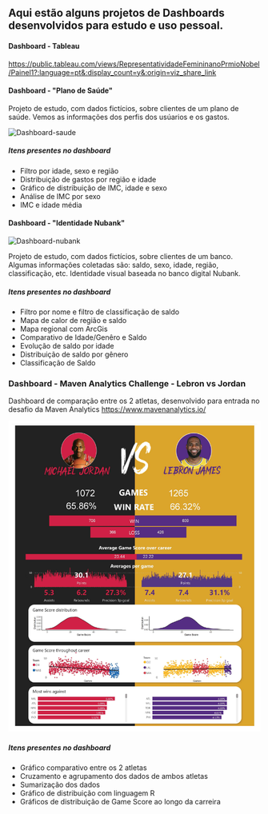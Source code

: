 ## Aqui estão alguns projetos de Dashboards desenvolvidos para estudo e uso pessoal.



#### Dashboard - Tableau
https://public.tableau.com/views/RepresentatividadeFemininanoPrmioNobel/Painel1?:language=pt&:display_count=y&:origin=viz_share_link

#### Dashboard - "Plano de Saúde"
Projeto de estudo, com dados fictícios, sobre clientes de um plano de saúde. Vemos as informações dos perfis dos usúarios e os gastos.

![Dashboard-saude](https://github.com/matheusbuniotto/portifolio/blob/main/Dashboards/dash%20saude.PNG?raw=true)

##### Itens presentes no dashboard 
* Filtro por idade, sexo e região
* Distribuição de gastos por região e idade
* Gráfico de distribuição de IMC, idade e sexo
* Análise de IMC por sexo
* IMC e idade média

#### Dashboard - "Identidade Nubank"
![Dashboard-nubank](https://github.com/matheusbuniotto/portifolio/blob/main/Dashboards/Nubank.PNG?raw=true)

Projeto de estudo, com dados fictícios, sobre clientes de um banco. Algumas informações coletadas são: saldo, sexo, idade, região, classificação, etc. Identidade visual baseada no banco digital Nubank.

##### Itens presentes no dashboard 
* Filtro por nome e filtro de classificação de saldo
* Mapa de calor de região e saldo
* Mapa regional com ArcGis
* Comparativo de Idade/Genêro e Saldo
* Evolução de saldo por idade
* Distribuição de saldo por gênero
* Classificação de Saldo


### Dashboard - Maven Analytics Challenge - Lebron vs Jordan
Dashboard de comparação entre os 2 atletas, desenvolvido para entrada no desafio da Maven Analytics https://www.mavenanalytics.io/

![Dashboard-lebron](https://github.com/matheusbuniotto/portfolio/blob/main/Dashboards/maven-lebron.jpg?raw=true)

##### Itens presentes no dashboard 
* Gráfico comparativo entre os 2 atletas
* Cruzamento e agrupamento dos dados de ambos atletas
* Sumarização dos dados
* Gráfico de distribuição com linguagem R
* Gráficos de distribuição de Game Score ao longo da carreira
